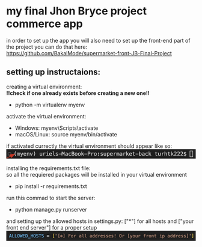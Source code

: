 # my final Jhon Bryce project commerce app

in order to set up the app you will also need to set up the front-end part of the project
you can do that here: https://github.com/BakalMode/supermarket-front-JB-Final-Project


## setting up instructaions:

creating a virtual environment:                                                                
**!!check if one already exists before creating a new one!!**
- python -m virtualenv myenv

activate the virtual environment:
- Windows: myenv\Scripts\activate
- macOS/Linux: source myenv/bin/activate

if activated currectly the virtual environment should appear like so:                                       
![EnvCheck](readmeImages/envcheck.jpg)

                                                                                                            
installing the requirements.txt file:                                                               
so all the requiered packages will be installed in your virtual environment
- pip install -r requirements.txt

run this commad to start the server:
- python manage.py runserver

and setting up the allowed hosts in settings.py:
["*"] for all hosts and ["your front end server"] for a proper setup
![HOSTS](readmeImages/allowed_hosts2.jpg)

